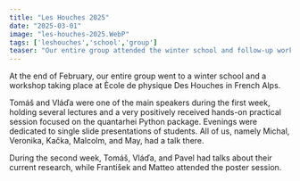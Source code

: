 ```yaml
---
title: "Les Houches 2025"
date: "2025-03-01"
image: "les-houches-2025.WebP"
tags: ['leshouches','school','group']
teaser: "Our entire group attended the winter school and follow-up workshop in Les Houches (FR)."
---
```


At the end of February, our entire group went to a winter school and a workshop taking place at Ècole de physique Des Houches in French Alps. 

Tomáš and Vláďa were one of the main speakers during the first week, holding several lectures and a very positively received hands-on practical session focused on the quantarhei Python package. Evenings were dedicated to single slide presentations of students. All of us, namely Michal, Veronika, Kačka, Malcolm, and May, had a talk there.

During the second week, Tomáš, Vláďa, and Pavel had talks about their current research, while František and Matteo attended the poster session.
